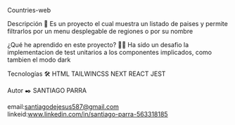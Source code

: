 Countries-web

Descripción 📑
Es un proyecto el cual muestra un listado de paises y permite filtrarlos por un menu desplegable de regiones o por su nombre

¿Qué he aprendido en este proyecto? 🙇🏻
Ha sido un desafio la implementacion de test unitarios a los componentes implicados, como tambien el modo dark

Tecnologías 🛠
HTML TAILWINCSS NEXT REACT JEST 

Autor ✒️
SANTIAGO PARRA

email:santiagodejesus587@gmail.com
linkeid:www.linkedin.com/in/santiago-parra-563318185
